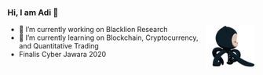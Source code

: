 ### Hi, I am Adi 👋
<img align='right' src='https://raw.githubusercontent.com/ijlik/ijlik/master/octocat-walk.gif' width='100"'>

- 🔭 I’m currently working on Blacklion Research
- 🌱 I’m currently learning on Blockchain, Cryptocurrency, and Quantitative Trading
- Finalis Cyber Jawara 2020

